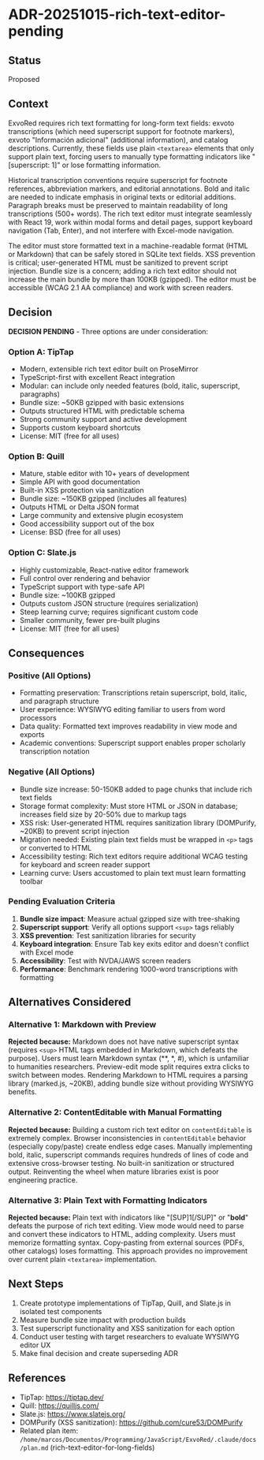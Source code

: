 # ADR-20251015-rich-text-editor-pending

## Status
Proposed

## Context
ExvoRed requires rich text formatting for long-form text fields: exvoto transcriptions (which need superscript support for footnote markers), exvoto "Información adicional" (additional information), and catalog descriptions. Currently, these fields use plain `<textarea>` elements that only support plain text, forcing users to manually type formatting indicators like "[superscript: 1]" or lose formatting information.

Historical transcription conventions require superscript for footnote references, abbreviation markers, and editorial annotations. Bold and italic are needed to indicate emphasis in original texts or editorial additions. Paragraph breaks must be preserved to maintain readability of long transcriptions (500+ words). The rich text editor must integrate seamlessly with React 19, work within modal forms and detail pages, support keyboard navigation (Tab, Enter), and not interfere with Excel-mode navigation.

The editor must store formatted text in a machine-readable format (HTML or Markdown) that can be safely stored in SQLite text fields. XSS prevention is critical; user-generated HTML must be sanitized to prevent script injection. Bundle size is a concern; adding a rich text editor should not increase the main bundle by more than 100KB (gzipped). The editor must be accessible (WCAG 2.1 AA compliance) and work with screen readers.

## Decision
**DECISION PENDING** - Three options are under consideration:

### Option A: TipTap
- Modern, extensible rich text editor built on ProseMirror
- TypeScript-first with excellent React integration
- Modular: can include only needed features (bold, italic, superscript, paragraphs)
- Bundle size: ~50KB gzipped with basic extensions
- Outputs structured HTML with predictable schema
- Strong community support and active development
- Supports custom keyboard shortcuts
- License: MIT (free for all uses)

### Option B: Quill
- Mature, stable editor with 10+ years of development
- Simple API with good documentation
- Built-in XSS protection via sanitization
- Bundle size: ~150KB gzipped (includes all features)
- Outputs HTML or Delta JSON format
- Large community and extensive plugin ecosystem
- Good accessibility support out of the box
- License: BSD (free for all uses)

### Option C: Slate.js
- Highly customizable, React-native editor framework
- Full control over rendering and behavior
- TypeScript support with type-safe API
- Bundle size: ~100KB gzipped
- Outputs custom JSON structure (requires serialization)
- Steep learning curve; requires significant custom code
- Smaller community, fewer pre-built plugins
- License: MIT (free for all uses)

## Consequences

### Positive (All Options)
- Formatting preservation: Transcriptions retain superscript, bold, italic, and paragraph structure
- User experience: WYSIWYG editing familiar to users from word processors
- Data quality: Formatted text improves readability in view mode and exports
- Academic conventions: Superscript support enables proper scholarly transcription notation

### Negative (All Options)
- Bundle size increase: 50-150KB added to page chunks that include rich text fields
- Storage format complexity: Must store HTML or JSON in database; increases field size by 20-50% due to markup tags
- XSS risk: User-generated HTML requires sanitization library (DOMPurify, ~20KB) to prevent script injection
- Migration needed: Existing plain text fields must be wrapped in `<p>` tags or converted to HTML
- Accessibility testing: Rich text editors require additional WCAG testing for keyboard and screen reader support
- Learning curve: Users accustomed to plain text must learn formatting toolbar

### Pending Evaluation Criteria
1. **Bundle size impact**: Measure actual gzipped size with tree-shaking
2. **Superscript support**: Verify all options support `<sup>` tags reliably
3. **XSS prevention**: Test sanitization libraries for security
4. **Keyboard integration**: Ensure Tab key exits editor and doesn't conflict with Excel mode
5. **Accessibility**: Test with NVDA/JAWS screen readers
6. **Performance**: Benchmark rendering 1000-word transcriptions with formatting

## Alternatives Considered

### Alternative 1: Markdown with Preview
**Rejected because:** Markdown does not have native superscript syntax (requires `<sup>` HTML tags embedded in Markdown, which defeats the purpose). Users must learn Markdown syntax (**, *, #), which is unfamiliar to humanities researchers. Preview-edit mode split requires extra clicks to switch between modes. Rendering Markdown to HTML requires a parsing library (marked.js, ~20KB), adding bundle size without providing WYSIWYG benefits.

### Alternative 2: ContentEditable with Manual Formatting
**Rejected because:** Building a custom rich text editor on `contentEditable` is extremely complex. Browser inconsistencies in `contentEditable` behavior (especially copy/paste) create endless edge cases. Manually implementing bold, italic, superscript commands requires hundreds of lines of code and extensive cross-browser testing. No built-in sanitization or structured output. Reinventing the wheel when mature libraries exist is poor engineering practice.

### Alternative 3: Plain Text with Formatting Indicators
**Rejected because:** Plain text with indicators like "[SUP]1[/SUP]" or "**bold**" defeats the purpose of rich text editing. View mode would need to parse and convert these indicators to HTML, adding complexity. Users must memorize formatting syntax. Copy-pasting from external sources (PDFs, other catalogs) loses formatting. This approach provides no improvement over current plain `<textarea>` implementation.

## Next Steps
1. Create prototype implementations of TipTap, Quill, and Slate.js in isolated test components
2. Measure bundle size impact with production builds
3. Test superscript functionality and XSS sanitization for each option
4. Conduct user testing with target researchers to evaluate WYSIWYG editor UX
5. Make final decision and create superseding ADR

## References
- TipTap: https://tiptap.dev/
- Quill: https://quilljs.com/
- Slate.js: https://www.slatejs.org/
- DOMPurify (XSS sanitization): https://github.com/cure53/DOMPurify
- Related plan item: `/home/marcos/Documentos/Programming/JavaScript/ExvoRed/.claude/docs/plan.md` (rich-text-editor-for-long-fields)
